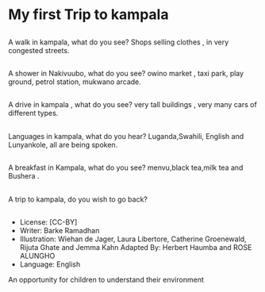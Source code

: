 # My first Trip to kampala

##
A walk in kampala,
what do you see?
Shops selling clothes ,
in very congested streets.

##
A shower in Nakivuubo,
what do you see?
owino market , taxi park, play ground,
petrol station, mukwano arcade.

##
A drive in kampala ,
what do you see?
very tall buildings , very many cars of different
types.

##
Languages in kampala,
what do you hear?
Luganda,Swahili, English and Lunyankole,
all are being spoken.

##
A breakfast in Kampala,
what do you see?
menvu,black tea,milk tea and Bushera .

##
A trip to kampala,
do you wish to go back?

##
* License: [CC-BY]
* Writer: Barke Ramadhan
* Illustration: Wiehan de Jager, Laura Libertore, Catherine Groenewald, Rijuta Ghate and Jemma Kahn
Adapted By: Herbert Haumba and ROSE ALUNGHO
* Language: English

An opportunity for children to understand their environment
